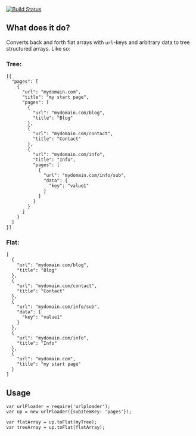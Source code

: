 [![Build Status](https://secure.travis-ci.org/hamsterbacke23/urlploader.svg)](http://travis-ci.org/hamsterbacke23/urlploader)

## What does it do?
Converts back and forth flat arrays with `url`-keys and arbitrary data to tree structured arrays.
Like so:

### Tree:
    [{
      "pages": [
        {
          "url": "mydomain.com",
          "title": "my start page",
          "pages": [
            {
              "url": "mydomain.com/blog",
              "title": "Blog"
            },
            {
              "url": "mydomain.com/contact",
              "title": "Contact"
            },
            {
              "url": "mydomain.com/info",
              "title": "Info",
              "pages": [
                {
                  "url": "mydomain.com/info/sub",
                  "data": {
                    "key": "value1"
                  }
                }
              ]
            }
          ]
        }
      ]
    }]


### Flat:
    [
      {
        "url": "mydomain.com/blog",
        "title": "Blog"
      },
      {
        "url": "mydomain.com/contact",
        "title": "Contact"
      },
      {
        "url": "mydomain.com/info/sub",
        "data": {
          "key": "value1"
        }
      },
      {
        "url": "mydomain.com/info",
        "title": "Info"
      },
      {
        "url": "mydomain.com",
        "title": "my start page"
      }
    ]

## Usage
    var urlPloader = require('urlploader');
    var up = new urlPloader({subItemKey: 'pages'});

    var flatArray = up.toFlat(myTree);
    var treeArray = up.toFlat(flatArray);


